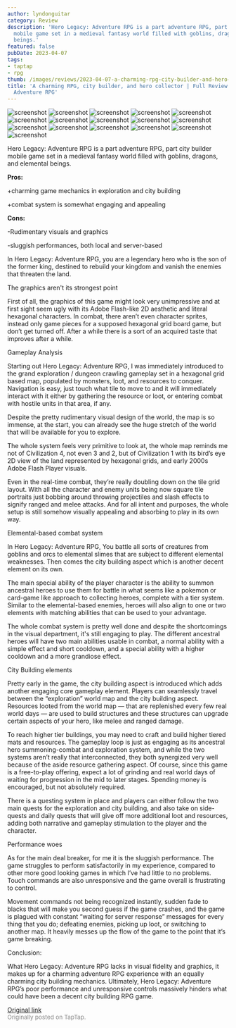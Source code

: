 ```yaml
---
author: lyndonguitar
category: Review
description: 'Hero Legacy: Adventure RPG is a part adventure RPG, part city builder
  mobile game set in a medieval fantasy world filled with goblins, dragons, and elemental
  beings.'
featured: false
pubDate: 2023-04-07
tags:
- taptap
- rpg
thumb: /images/reviews/2023-04-07-a-charming-rpg-city-builder-and-hero-collector--full-review---hero-legacy-adventure-rpg-0.avif
title: 'A charming RPG, city builder, and hero collector | Full Review - Hero Legacy:
  Adventure RPG'
---
```


<div class="gallery">
  <img src="/images/reviews/2023-04-07-a-charming-rpg-city-builder-and-hero-collector--full-review---hero-legacy-adventure-rpg-0.avif" alt="screenshot" />
  <img src="/images/reviews/2023-04-07-a-charming-rpg-city-builder-and-hero-collector--full-review---hero-legacy-adventure-rpg-1.avif" alt="screenshot" />
  <img src="/images/reviews/2023-04-07-a-charming-rpg-city-builder-and-hero-collector--full-review---hero-legacy-adventure-rpg-2.avif" alt="screenshot" />
  <img src="/images/reviews/2023-04-07-a-charming-rpg-city-builder-and-hero-collector--full-review---hero-legacy-adventure-rpg-3.avif" alt="screenshot" />
  <img src="/images/reviews/2023-04-07-a-charming-rpg-city-builder-and-hero-collector--full-review---hero-legacy-adventure-rpg-4.avif" alt="screenshot" />
  <img src="/images/reviews/2023-04-07-a-charming-rpg-city-builder-and-hero-collector--full-review---hero-legacy-adventure-rpg-5.avif" alt="screenshot" />
  <img src="/images/reviews/2023-04-07-a-charming-rpg-city-builder-and-hero-collector--full-review---hero-legacy-adventure-rpg-6.avif" alt="screenshot" />
  <img src="/images/reviews/2023-04-07-a-charming-rpg-city-builder-and-hero-collector--full-review---hero-legacy-adventure-rpg-7.avif" alt="screenshot" />
  <img src="/images/reviews/2023-04-07-a-charming-rpg-city-builder-and-hero-collector--full-review---hero-legacy-adventure-rpg-8.avif" alt="screenshot" />
  <img src="/images/reviews/2023-04-07-a-charming-rpg-city-builder-and-hero-collector--full-review---hero-legacy-adventure-rpg-9.avif" alt="screenshot" />
  <img src="/images/reviews/2023-04-07-a-charming-rpg-city-builder-and-hero-collector--full-review---hero-legacy-adventure-rpg-10.avif" alt="screenshot" />
  <img src="/images/reviews/2023-04-07-a-charming-rpg-city-builder-and-hero-collector--full-review---hero-legacy-adventure-rpg-11.avif" alt="screenshot" />
  <img src="/images/reviews/2023-04-07-a-charming-rpg-city-builder-and-hero-collector--full-review---hero-legacy-adventure-rpg-12.avif" alt="screenshot" />
  <img src="/images/reviews/2023-04-07-a-charming-rpg-city-builder-and-hero-collector--full-review---hero-legacy-adventure-rpg-13.avif" alt="screenshot" />
  <img src="/images/reviews/2023-04-07-a-charming-rpg-city-builder-and-hero-collector--full-review---hero-legacy-adventure-rpg-14.avif" alt="screenshot" />
  <img src="/images/reviews/2023-04-07-a-charming-rpg-city-builder-and-hero-collector--full-review---hero-legacy-adventure-rpg-15.avif" alt="screenshot" />
</div>

Hero Legacy: Adventure RPG is a part adventure RPG, part city builder mobile game set in a medieval fantasy world filled with goblins, dragons, and elemental beings.


**Pros:**


+charming game mechanics in exploration and city building

+combat system is somewhat engaging and appealing


**Cons:**


-Rudimentary visuals and graphics

-sluggish performances, both local and server-based

In Hero Legacy: Adventure RPG, you are a legendary hero who is the son of the former king, destined to rebuild your kingdom and vanish the enemies that threaten the land.

The graphics aren't its strongest point

First of all, the graphics of this game might look very unimpressive and at first sight seem ugly with its Adobe Flash-like 2D aesthetic and literal hexagonal characters. In combat, there aren’t even character sprites, instead only game pieces for a supposed hexagonal grid board game, but don’t get turned off. After a while there is a sort of an acquired taste that improves after a while.

Gameplay Analysis

Starting out Hero Legacy: Adventure RPG, I was immediately introduced to the grand exploration / dungeon crawling gameplay set in a hexagonal grid based map, populated by monsters, loot, and resources to conquer. Navigation is easy, just touch what tile to move to and it will immediately interact with it either by gathering the resource or loot, or entering combat with hostile units in that area, if any.

Despite the pretty rudimentary visual design of the world, the map is so immense, at the start, you can already see the huge stretch of the world that will be available for you to explore.

The whole system feels very primitive to look at, the whole map reminds me not of Civilization 4, not even 3 and 2, but of Civilization 1 with its bird’s eye 2D view of the land represented by hexagonal grids, and early 2000s Adobe Flash Player visuals.

Even in the real-time combat, they’re really doubling down on the tile grid layout. With all the character and enemy units being now square tile portraits just bobbing around throwing projectiles and slash effects to signify ranged and melee attacks. And for all intent and purposes, the whole setup is still somehow visually appealing and absorbing to play in its own way.

Elemental-based combat system

In Hero Legacy: Adventure RPG, You battle all sorts of creatures from goblins and orcs to elemental slimes that are subject to different elemental weaknesses. Then comes the city building aspect which is another decent element on its own.

The main special ability of the player character is the ability to summon ancestral heroes to use them for battle in what seems like a pokemon or card-game like approach to collecting heroes, complete with a tier system. Similar to the elemental-based enemies, heroes will also align to one or two elements with matching abilities that can be used to your advantage.

The whole combat system is pretty well done and despite the shortcomings in the visual department, it's still engaging to play. The different ancestral heroes will have two main abilities usable in combat, a normal ability with a simple effect and short cooldown, and a special ability with a higher cooldown and a more grandiose effect.

City Building elements

Pretty early in the game, the city building aspect is introduced which adds another engaging core gameplay element. Players can seamlessly travel between the “exploration” world map and the city building aspect. Resources looted from the world map  — that are replenished every few real world days —  are used to build structures and these structures can upgrade certain aspects of your hero, like melee and ranged damage.

To reach higher tier buildings, you may need to craft and build higher tiered mats and resources. The gameplay loop is just as engaging as its ancestral hero summoning-combat and exploration system, and while the two systems aren’t really that interconnected, they both synergized very well because of the aside resource gathering aspect. Of course, since this game is a free-to-play offering, expect a lot of grinding and real world days of waiting for progression in the mid to later stages. Spending money is encouraged, but not absolutely required.

There is a questing system in place and players can either follow the two main quests for the exploration and city building, and also take on side-quests and daily quests that will give off more additional loot and resources, adding both narrative and gameplay stimulation to the player and the character.

Performance woes

As for the main deal breaker, for me it is the sluggish performance. The game struggles to perform satisfactorily in my experience, compared to other more good looking games in which I’ve had little to no problems. Touch commands are also unresponsive and the game overall is frustrating to control.

Movement commands not being recognized instantly, sudden fade to blacks that will make you second guess if the game crashes, and the game is plagued with constant “waiting for server response” messages for every thing that you do; defeating enemies, picking up loot, or switching to another map. It heavily messes up the flow of the game to the point that it’s game breaking.

Conclusion:

What Hero Legacy: Adventure RPG lacks in visual fidelity and graphics, it makes up for a charming adventure RPG experience with an equally charming city building mechanics. Ultimately, Hero Legacy: Adventure RPG’s poor performance and unresponsive controls massively hinders what could have been a decent city building RPG game.

[Original link](https://www.taptap.io/post/5034885)<br><span style="font-size: 0.95em; color: #888;">Originally posted on TapTap.</span>